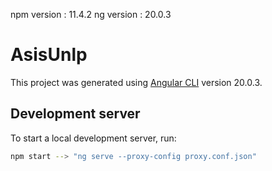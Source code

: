 npm version : 11.4.2
ng version : 20.0.3
# AsisUnlp

This project was generated using [Angular CLI](https://github.com/angular/angular-cli) version 20.0.3.

## Development server

To start a local development server, run:

```bash
npm start --> "ng serve --proxy-config proxy.conf.json"
```

